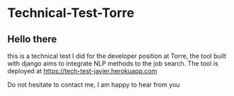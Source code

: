 # Technical-Test-Torre
## Hello there 
this is a technical test I did for the developer position at Torre, the tool built with django aims to integrate NLP methods to the job search. The tool is deployed at https://tech-test-javier.herokuapp.com

Do not hesitate to contact me, I am happy to hear from you
